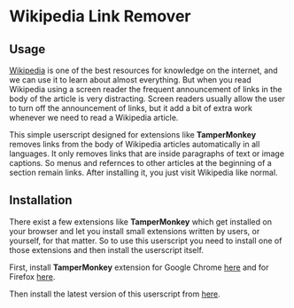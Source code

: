 # Wikipedia Link Remover #

## Usage ##

[Wikipedia](https://wikipedia.org) is one of the best resources for knowledge on the internet, and we can use it to learn about almost everything. But when you read Wikipedia using a screen reader the frequent announcement of links in the body of the article is very distracting. Screen readers usually allow the user to turn off the announcement of links, but it add a bit of extra work whenever we need to read a Wikipedia article.

This simple userscript designed for extensions like **TamperMonkey** removes links from the body of Wikipedia articles automatically in all languages. It only removes links that are inside paragraphs of text or image captions. So menus and refernces to other articles at the beginning of a section remain links. After installing it, you just visit Wikipedia like normal.

## Installation ##

There exist a few extensions like **TamperMonkey** which get installed on your browser and let you install small extensions written by users, or yourself, for that matter. So to use this userscript you need to install one of those extensions and then install the userscript itself.

First, install **TamperMonkey** extension for Google Chrome [here](https://chrome.google.com/webstore/detail/tampermonkey/dhdgffkkebhmkfjojejmpbldmpobfkfo?hl=en) and for Firefox [here](https://addons.mozilla.org/en-US/firefox/addon/tampermonkey/).

Then install the latest version of this userscript from [here](https://github.com/MeisamAmini/wikipedia-link-remover/raw/main/wikipedia-link-remover.user.js).